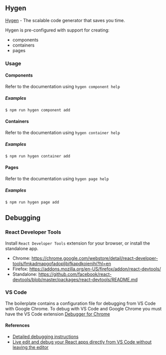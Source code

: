 ## Hygen

[Hygen](http://www.hygen.io/) - The scalable code generator that saves you time.

Hygen is pre-configured with support for creating:

- components
- containers
- pages

### Usage

#### Components

Refer to the documentation using `hygen component help`

##### Examples

```bash
$ npm run hygen component add
```

#### Containers

Refer to the documentation using `hygen container help`

##### Examples

```bash
$ npm run hygen container add
```

#### Pages

Refer to the documentation using `hygen page help`

##### Examples

```bash
$ npm run hygen page add
```

## Debugging

### React Developer Tools

Install `React Developer Tools` extension for your browser, or install the standalone app.

- Chrome: <https://chrome.google.com/webstore/detail/react-developer-tools/fmkadmapgofadopljbjfkapdkoienihi?hl=en>
- Firefox: <https://addons.mozilla.org/en-US/firefox/addon/react-devtools/>
- Standalone: <https://github.com/facebook/react-devtools/blob/master/packages/react-devtools/README.md>

### VS Code

The boilerplate contains a configuration file for debugging from VS Code with Google Chrome. To debug with VS Code and Google Chrome you must have the VS Code extension [Debugger for Chrome](https://marketplace.visualstudio.com/items?itemName=msjsdiag.debugger-for-chrome)

#### References

- [Detailed debugging instructions](https://code.visualstudio.com/docs/nodejs/reactjs-tutorial#_debugging-react)
- [Live edit and debug your React apps directly from VS Code without leaving the editor](https://medium.com/@auchenberg/live-edit-and-debug-your-react-apps-directly-from-vs-code-without-leaving-the-editor-3da489ed905f)
